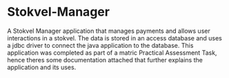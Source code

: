 # Stokvel-Manager
A Stokvel Manager application that manages payments and allows user interactions in a stokvel.
The data is stored in an access database and uses a jdbc driver to connect the java application to the database.
This application was completed as part of a matric Practical Assessment Task, hence theres some documentation attached that further explains the application and its uses.
